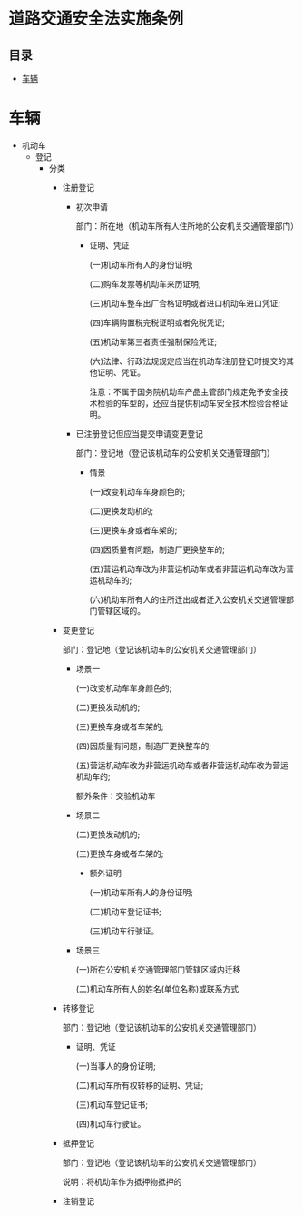 # 道路交通安全法实施条例

## 目录

-   [车辆](#车辆)

# 车辆

-   机动车
    -   登记
        -   分类
            -   注册登记
                -   初次申请

                    部门：所在地（机动车所有人住所地的公安机关交通管理部门）
                    -   证明、凭证

                        (一)机动车所有人的身份证明;

                        (二)购车发票等机动车来历证明;

                        (三)机动车整车出厂合格证明或者进口机动车进口凭证;

                        (四)车辆购置税完税证明或者免税凭证;

                        (五)机动车第三者责任强制保险凭证;

                        (六)法律、行政法规规定应当在机动车注册登记时提交的其他证明、凭证。

                        注意：不属于国务院机动车产品主管部门规定免予安全技术检验的车型的，还应当提供机动车安全技术检验合格证明。
                -   已注册登记但应当提交申请变更登记

                    部门：登记地（登记该机动车的公安机关交通管理部门）
                    -   情景

                        (一)改变机动车车身颜色的;

                        (二)更换发动机的;

                        (三)更换车身或者车架的;

                        (四)因质量有问题，制造厂更换整车的;

                        (五)营运机动车改为非营运机动车或者非营运机动车改为营运机动车的;

                        (六)机动车所有人的住所迁出或者迁入公安机关交通管理部门管辖区域的。
            -   变更登记

                部门：登记地（登记该机动车的公安机关交通管理部门）
                -   场景一

                    (一)改变机动车车身颜色的;

                    (二)更换发动机的;

                    (三)更换车身或者车架的;

                    (四)因质量有问题，制造厂更换整车的;

                    (五)营运机动车改为非营运机动车或者非营运机动车改为营运机动车的;

                    额外条件：交验机动车
                -   场景二

                    (二)更换发动机的;

                    (三)更换车身或者车架的;
                    -   额外证明

                        (一)机动车所有人的身份证明;

                        (二)机动车登记证书;

                        (三)机动车行驶证。
                -   场景三

                    (一)所在公安机关交通管理部门管辖区域内迁移

                    (二)机动车所有人的姓名(单位名称)或联系方式
            -   转移登记

                部门：登记地（登记该机动车的公安机关交通管理部门）
                -   证明、凭证

                    (一)当事人的身份证明;

                    (二)机动车所有权转移的证明、凭证;

                    (三)机动车登记证书;

                    (四)机动车行驶证。
            -   抵押登记

                部门：登记地（登记该机动车的公安机关交通管理部门）

                说明：将机动车作为抵押物抵押的
            -   注销登记

